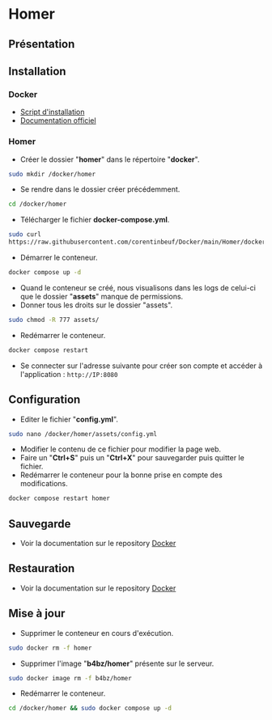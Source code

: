 # Homer

## Présentation

## Installation
### Docker
- [Script d'installation](https://raw.githubusercontent.com/corentinbeuf/Bash/refs/heads/main/Docker/install_docker.sh)
- [Documentation officiel](https://docs.docker.com/engine/install/)

### Homer
- Créer le dossier "**homer**" dans le répertoire "**docker**".
```bash
sudo mkdir /docker/homer
```
- Se rendre dans le dossier créer précédemment.
```bash
cd /docker/homer
```
- Télécharger le fichier **docker-compose.yml**.
```bash
sudo curl 
https://raw.githubusercontent.com/corentinbeuf/Docker/main/Homer/docker-compose.yml > docker-compose.yml
```
- Démarrer le conteneur.
```bash
docker compose up -d
```
- Quand le conteneur se créé, nous visualisons dans les logs de celui-ci que le dossier "**assets**" manque de permissions.
- Donner tous les droits sur le dossier "assets".
```bash
sudo chmod -R 777 assets/
```
- Redémarrer le conteneur.
```bash
docker compose restart
```
- Se connecter sur l'adresse suivante pour créer son compte et accéder à l'application : `http://IP:8080`

## Configuration
- Editer le fichier "**config.yml**".
```bash
sudo nano /docker/homer/assets/config.yml
```
- Modifier le contenu de ce fichier pour modifier la page web.
- Faire un "**Ctrl+S**" puis un "**Ctrl+X**" pour sauvegarder puis quitter le fichier.
- Redémarrer le conteneur pour la bonne prise en compte des modifications.
```bash
docker compose restart homer
```

## Sauvegarde
- Voir la documentation sur le repository [Docker](https://github.com/corentinbeuf/Bash/blob/main/Docker/README.md)

## Restauration
- Voir la documentation sur le repository [Docker](https://github.com/corentinbeuf/Bash/blob/main/Docker/README.md)

## Mise à jour
- Supprimer le conteneur en cours d'exécution.
```bash
sudo docker rm -f homer
```
- Supprimer l'image "**b4bz/homer**" présente sur le serveur.
```bash
sudo docker image rm -f b4bz/homer
```
- Redémarrer le conteneur.
```bash
cd /docker/homer && sudo docker compose up -d
```